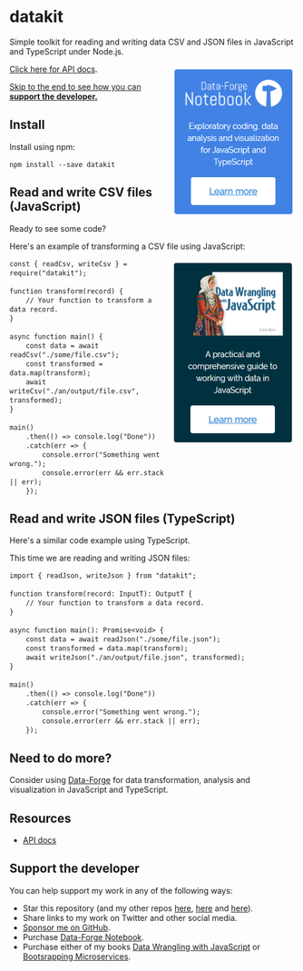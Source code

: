 # datakit

Simple toolkit for reading and writing data CSV and JSON files in JavaScript and TypeScript under Node.js.

<a target="_blank" href="https://www.data-forge-notebook.com/"><img align="right" src="images/support1.png"></a>

[Click here for API docs](https://data-forge-notebook.github.io/datakit/).

<a href="#support-the-developer">Skip to the end to see how you can **support the developer.**</a>

## Install

Install using npm:

    npm install --save datakit


## Read and write CSV files (JavaScript)

Ready to see some code?

Here's an example of transforming a CSV file using JavaScript:

<a target="_blank" href="http://bit.ly/2t2cJu2"><img align="right" src="images/support2.png"></a>

    const { readCsv, writeCsv } = require("datakit");

    function transform(record) {
        // Your function to transform a data record.
    }

    async function main() {
        const data = await readCsv("./some/file.csv");
        const transformed = data.map(transform);
        await writeCsv("./an/output/file.csv", transformed);
    }

    main()
        .then(() => console.log("Done"))
        .catch(err => {
            console.error("Something went wrong.");
            console.error(err && err.stack || err);
        });

## Read and write JSON files (TypeScript)

Here's a similar code example using TypeScript.

This time we are reading and writing JSON files:

    import { readJson, writeJson } from "datakit";

    function transform(record: InputT): OutputT {
        // Your function to transform a data record.
    }

    async function main(): Promise<void> {
        const data = await readJson("./some/file.json");
        const transformed = data.map(transform);
        await writeJson("./an/output/file.json", transformed);
    }

    main()
        .then(() => console.log("Done"))
        .catch(err => {
            console.error("Something went wrong.");
            console.error(err && err.stack || err);
        });


## Need to do more?

Consider using [Data-Forge](http://data-forge-js.com/) for data transformation, analysis and visualization in JavaScript and TypeScript.

## Resources

- [API docs](https://data-forge-notebook.github.io/datakit/)


## Support the developer 

You can help support my work in any of the following ways:

- Star this repository (and my other repos [here](https://github.com/data-forge), [here](https://github.com/grademark) and [here](https://github.com/data-forge-notebook)).
- Share links to my work on Twitter and other social media.
- [Sponsor me on GitHub](https://github.com/sponsors/ashleydavis).
- Purchase [Data-Forge Notebook](https://www.data-forge-notebook.com/).
- Purchase either of my books [Data Wrangling with JavaScript](http://bit.ly/2t2cJu2) or [Bootsrapping Microservices](http://bit.ly/2o0aDsP).